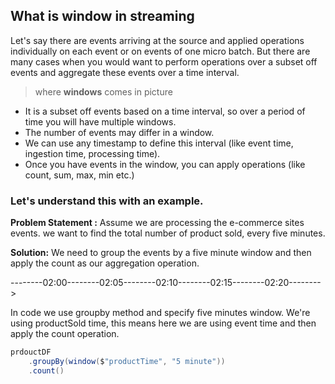## What is window in streaming
Let's say there are events arriving at the source and applied operations individually on each event or on events of one micro batch. But there are many cases when you would want to perform operations over a subset off events and aggregate these events over a time interval.

> where **windows** comes in picture

 - It is a subset off events based on a time interval, so over a period of time you will have multiple windows.
 - The number of events may differ in a window.
 - We can use any timestamp to define this interval (like event time, ingestion time, processing time).
 - Once you have events in the window, you can apply operations (like count, sum, max, min etc.)

### Let's understand this with an example.
**Problem Statement :** Assume we are processing the e-commerce sites events. we want to find the total number of product sold, every five minutes.

**Solution:** We need to group the events by a five minute window and then apply the count as our aggregation operation.

--------02:00--------02:05--------02:10--------02:15--------02:20-------->

In code we use groupby method and specify five minutes window. We're using productSold time, this means here we are using event time and then apply the count operation.
```scala
prdouctDF
	.groupBy(window($"productTime", "5 minute"))
    .count()
```

<!--stackedit_data:
eyJoaXN0b3J5IjpbLTIyMTQ3NjEzNCw0NDk3NDI4LDc5OTczOT
E3MiwtMjM0Mzg5NDAsLTIwODI5NTMyNDAsODkzMTkwODI5LC0x
OTY0MjU3NTE5LC0xNzIwMzM0OTU5LC0xMDU2NjcyMTkyLDE0Mj
A3OTg1NjEsODU3MzQ1MzQyLDM5OTM4NDM2LDE5NjY0MDI3NzYs
MTg2Mzg4ODk5Nyw3NTIyMTAzNzUsLTI5OTY2MTI2OSwtMTUyMj
M0MTI4NywtNDc0NDY3MTIxLDg1ODYyMDQ2NCw3ODcxMjcyNTFd
fQ==
-->